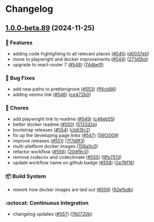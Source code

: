 # Changelog

## [1.0.0-beta.89](https://github.com/18xx-maker/18xx-maker/compare/v1.0.0-beta.88...v1.0.0-beta.89) (2024-11-25)


### :tada: Features

* adding code highlighting to all relevant places ([#545](https://github.com/18xx-maker/18xx-maker/issues/545)) ([d0037e0](https://github.com/18xx-maker/18xx-maker/commit/d0037e0ec97816597b33adeae8c5cfab76dc5c54))
* move to playwright and docker improvements ([#544](https://github.com/18xx-maker/18xx-maker/issues/544)) ([271d5bd](https://github.com/18xx-maker/18xx-maker/commit/271d5bd17860af40dc7d4f108477dcaffc2af0fe))
* upgrade to react-router 7 ([#548](https://github.com/18xx-maker/18xx-maker/issues/548)) ([74dbe1f](https://github.com/18xx-maker/18xx-maker/commit/74dbe1f86d922a73836386fe5cd4d5757b55475d))


### :bug: Bug Fixes

* add new paths to prettierignore ([#553](https://github.com/18xx-maker/18xx-maker/issues/553)) ([ff4cb86](https://github.com/18xx-maker/18xx-maker/commit/ff4cb86c01a9ebc95de4b77c7f1e69ead32ae4b5))
* adding venmo link ([#546](https://github.com/18xx-maker/18xx-maker/issues/546)) ([ce472b0](https://github.com/18xx-maker/18xx-maker/commit/ce472b0b23a4c7f95073b8e9664f379f30690f19))


### :broom: Chores

* add playwright link to readme ([#549](https://github.com/18xx-maker/18xx-maker/issues/549)) ([c46eb55](https://github.com/18xx-maker/18xx-maker/commit/c46eb55307bc8017b27cb174bf5194c543185ef1))
* better docker readme ([#550](https://github.com/18xx-maker/18xx-maker/issues/550)) ([5132d2e](https://github.com/18xx-maker/18xx-maker/commit/5132d2e38222719b8fe92fa4355958229f71596c))
* bootstrap releases ([#554](https://github.com/18xx-maker/18xx-maker/issues/554)) ([cb63fc2](https://github.com/18xx-maker/18xx-maker/commit/cb63fc20bd18c35af439fcdc1fe81f5ca0def7d8))
* fix up the developing page links ([#547](https://github.com/18xx-maker/18xx-maker/issues/547)) ([56f2009](https://github.com/18xx-maker/18xx-maker/commit/56f20092002db6c1ccec2a57943c529c378e4759))
* improve releases ([#551](https://github.com/18xx-maker/18xx-maker/issues/551)) ([7f7d9f3](https://github.com/18xx-maker/18xx-maker/commit/7f7d9f312f5610ac70b4c284a42a25ce270d86e0))
* multi-platform docker images ([158a0c0](https://github.com/18xx-maker/18xx-maker/commit/158a0c0d754b840c1703a099641a0fbce8a3d5c5))
* refactor workflow ([#556](https://github.com/18xx-maker/18xx-maker/issues/556)) ([20df9c0](https://github.com/18xx-maker/18xx-maker/commit/20df9c0abec516080de4e2a3e5195f3babd3450c))
* remove codecov and codeclimate ([#555](https://github.com/18xx-maker/18xx-maker/issues/555)) ([9fb7513](https://github.com/18xx-maker/18xx-maker/commit/9fb7513e2e33fd95bb4c3f48d6e0ff2522b77485))
* update workflow name on github badge ([#558](https://github.com/18xx-maker/18xx-maker/issues/558)) ([2e76f16](https://github.com/18xx-maker/18xx-maker/commit/2e76f16c3e6c75bf5f6bc7a21ca665daa29808c2))


### :package: Build System

* rework how docker images are laid out ([#559](https://github.com/18xx-maker/18xx-maker/issues/559)) ([92efbdb](https://github.com/18xx-maker/18xx-maker/commit/92efbdb1629963d35712e3e0e78e5ef6c54671c1))


### :octocat: Continuous Integration

* changelog updates ([#557](https://github.com/18xx-maker/18xx-maker/issues/557)) ([760720b](https://github.com/18xx-maker/18xx-maker/commit/760720bb41f71b987dfbf424ca69a00ded554a4c))
